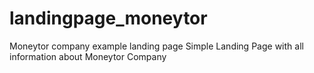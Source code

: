 # landingpage_moneytor
Moneytor company example landing page
Simple Landing Page with all information about Moneytor Company
